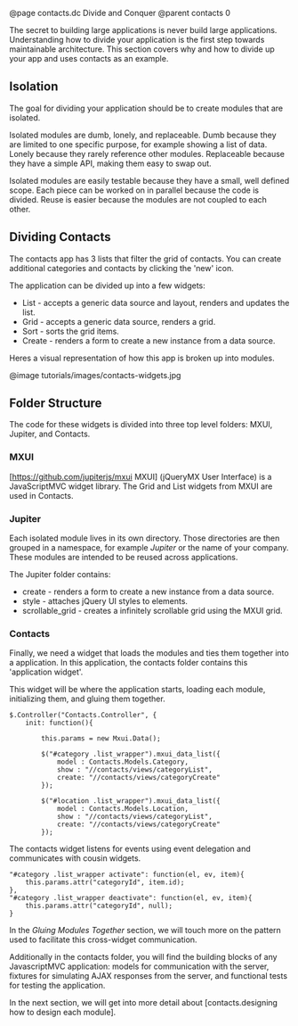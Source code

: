 @page contacts.dc Divide and Conquer
@parent contacts 0

The secret to building large applications is never build large applications.  Understanding how to divide your application is the first step towards maintainable architecture.  This section covers why and how to divide up your app and uses contacts as an example.

## Isolation

The goal for dividing your application should be to create modules that are isolated.

Isolated modules are dumb, lonely, and replaceable.  Dumb because they are limited to one specific purpose, for example showing a list of data.  Lonely because they rarely reference other modules.  Replaceable because they have a simple API, making them easy to swap out.

Isolated modules are easily testable because they have a small, well defined scope.  Each piece can be worked on in parallel because the code is divided.  Reuse is easier because the modules are not coupled to each other.

## Dividing Contacts

The contacts app has 3 lists that filter the grid of contacts.  You can create additional categories and contacts by clicking the 'new' icon.
	
The application can be divided up into a few widgets:

* List - accepts a generic data source and layout, renders and updates the list.
* Grid - accepts a generic data source, renders a grid.
* Sort - sorts the grid items.
* Create - renders a form to create a new instance from a data source.

Heres a visual representation of how this app is broken up into modules.

@image tutorials/images/contacts-widgets.jpg

## Folder Structure

The code for these widgets is divided into three top level folders: MXUI, Jupiter, and Contacts.

### MXUI

[https://github.com/jupiterjs/mxui MXUI]  (jQueryMX User Interface) is a JavaScriptMVC widget library. The Grid and List widgets from MXUI are used in Contacts.

### Jupiter

Each isolated module lives in its own directory.  Those directories are then grouped in a namespace, for example _Jupiter_ or the name of your company.  These modules are intended to be reused across applications.

The Jupiter folder contains:

* create - renders a form to create a new instance from a data source.
* style - attaches jQuery UI styles to elements.
* scrollable_grid - creates a infinitely scrollable grid using the MXUI grid.  

### Contacts

Finally, we need a widget that loads the modules and ties them together into a application.  In this application, the contacts folder contains this 'application widget'.

This widget will be where the application starts, loading each module, initializing them, and gluing them together.

	$.Controller("Contacts.Controller", {
		init: function(){
			
			this.params = new Mxui.Data();
			
			$("#category .list_wrapper").mxui_data_list({
				model : Contacts.Models.Category,
				show : "//contacts/views/categoryList",
				create: "//contacts/views/categoryCreate"
			});
				
			$("#location .list_wrapper").mxui_data_list({
				model : Contacts.Models.Location,
				show : "//contacts/views/categoryList",
				create: "//contacts/views/categoryCreate"
			});

The contacts widget listens for events using event delegation and communicates with cousin widgets.

	"#category .list_wrapper activate": function(el, ev, item){
		this.params.attr("categoryId", item.id);
	}, 
	"#category .list_wrapper deactivate": function(el, ev, item){
		this.params.attr("categoryId", null);
	}

In the _Gluing Modules Together_ section, we will touch more on the pattern used to facilitate this cross-widget communication.

Additionally in the contacts folder, you will find the building blocks of any JavascriptMVC application: models for communication with the server, fixtures for simulating AJAX responses from the server, and functional tests for testing the application.

In the next section, we will get into more detail about [contacts.designing how to design each module].